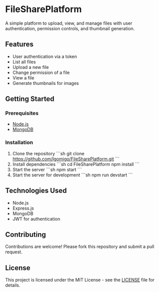# FileSharePlatform

A simple platform to upload, view, and manage files with user authentication, permission controls, and thumbnail generation.

## Features

- User authentication via a token
- List all files
- Upload a new file
- Change permission of a file
- View a file
- Generate thumbnails for images

## Getting Started

### Prerequisites

- [Node.js](https://nodejs.org/)
- [MongoDB](https://www.mongodb.com/)

### Installation

1. Clone the repository
   \`\`\`sh
   git clone https://github.com/Igomigo/FileSharePlatform.git
   \`\`\`
2. Install dependencies
   \`\`\`sh
   cd FileSharePlatform
   npm install
   \`\`\`
3. Start the server
   \`\`\`sh
   npm start
   \`\`\`
4. Start the server for development
   \`\`\`sh
   npm run devstart
   \`\`\`

## Technologies Used

- Node.js
- Express.js
- MongoDB
- JWT for authentication

## Contributing

Contributions are welcome! Please fork this repository and submit a pull request.

## License

This project is licensed under the MIT License - see the [LICENSE](LICENSE) file for details.
